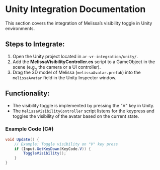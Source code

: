 # Unity Integration Documentation

This section covers the integration of Melissa’s visibility toggle in Unity environments.

## Steps to Integrate:
1. Open the Unity project located in `ar-vr-integration/unity/`.
2. Add the **MelissaVisibilityController.cs** script to a GameObject in the scene (e.g., the camera or a UI controller).
3. Drag the 3D model of Melissa (`melissaAvatar.prefab`) into the `melissaAvatar` field in the Unity Inspector window.

## Functionality:
- The visibility toggle is implemented by pressing the "V" key in Unity.
- The `MelissaVisibilityController` script listens for the keypress and toggles the visibility of the avatar based on the current state.
  
### Example Code (C#)
```csharp
void Update() {
    // Example: Toggle visibility on "V" key press
    if (Input.GetKeyDown(KeyCode.V)) {
        ToggleVisibility();
    }
}
